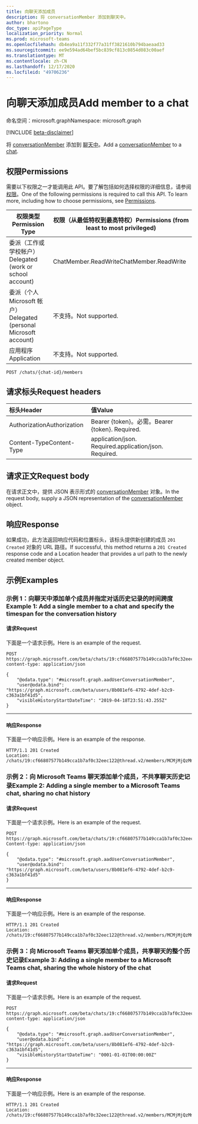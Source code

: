 ```yaml
---
title: 向聊天添加成员
description: 将 conversationMember 添加到聊天中。
author: bhartono
doc_type: apiPageType
localization_priority: Normal
ms.prod: microsoft-teams
ms.openlocfilehash: db4ea9a11f332f77a31ff3821610b794baeaad33
ms.sourcegitcommit: ee9e594ad64bef5bc839cf813c0854d083c00aef
ms.translationtype: MT
ms.contentlocale: zh-CN
ms.lasthandoff: 12/17/2020
ms.locfileid: "49706236"
---
```

# <a name="add-member-to-a-chat"></a><span data-ttu-id="3e513-103">向聊天添加成员</span><span class="sxs-lookup"><span data-stu-id="3e513-103">Add member to a chat</span></span>

<span data-ttu-id="3e513-104">命名空间：microsoft.graph</span><span class="sxs-lookup"><span data-stu-id="3e513-104">Namespace: microsoft.graph</span></span>

[!INCLUDE [beta-disclaimer](../../includes/beta-disclaimer.md)]

<span data-ttu-id="3e513-105">将 [conversationMember](../resources/conversationmember.md) 添加到 [聊天中](../resources/chat.md)。</span><span class="sxs-lookup"><span data-stu-id="3e513-105">Add a [conversationMember](../resources/conversationmember.md) to a [chat](../resources/chat.md).</span></span>

## <a name="permissions"></a><span data-ttu-id="3e513-106">权限</span><span class="sxs-lookup"><span data-stu-id="3e513-106">Permissions</span></span>

<span data-ttu-id="3e513-p101">需要以下权限之一才能调用此 API。要了解包括如何选择权限的详细信息，请参阅[权限](/graph/permissions-reference)。</span><span class="sxs-lookup"><span data-stu-id="3e513-p101">One of the following permissions is required to call this API. To learn more, including how to choose permissions, see [Permissions](/graph/permissions-reference).</span></span>

|<span data-ttu-id="3e513-109">权限类型</span><span class="sxs-lookup"><span data-stu-id="3e513-109">Permission Type</span></span>|<span data-ttu-id="3e513-110">权限（从最低特权到最高特权）</span><span class="sxs-lookup"><span data-stu-id="3e513-110">Permissions (from least to most privileged)</span></span>|
|---------|-------------|
|<span data-ttu-id="3e513-111">委派（工作或学校帐户）</span><span class="sxs-lookup"><span data-stu-id="3e513-111">Delegated (work or school account)</span></span>| <span data-ttu-id="3e513-112">ChatMember.ReadWrite</span><span class="sxs-lookup"><span data-stu-id="3e513-112">ChatMember.ReadWrite</span></span> |
|<span data-ttu-id="3e513-113">委派（个人 Microsoft 帐户）</span><span class="sxs-lookup"><span data-stu-id="3e513-113">Delegated (personal Microsoft account)</span></span>|<span data-ttu-id="3e513-114">不支持。</span><span class="sxs-lookup"><span data-stu-id="3e513-114">Not supported.</span></span>|
|<span data-ttu-id="3e513-115">应用程序</span><span class="sxs-lookup"><span data-stu-id="3e513-115">Application</span></span>| <span data-ttu-id="3e513-116">不支持。</span><span class="sxs-lookup"><span data-stu-id="3e513-116">Not supported.</span></span> |

<!-- { "blockType": "ignored"} -->
```http
POST /chats/{chat-id}/members
```

## <a name="request-headers"></a><span data-ttu-id="3e513-117">请求标头</span><span class="sxs-lookup"><span data-stu-id="3e513-117">Request headers</span></span>

| <span data-ttu-id="3e513-118">标头</span><span class="sxs-lookup"><span data-stu-id="3e513-118">Header</span></span>       | <span data-ttu-id="3e513-119">值</span><span class="sxs-lookup"><span data-stu-id="3e513-119">Value</span></span> |
|:---------------|:--------|
| <span data-ttu-id="3e513-120">Authorization</span><span class="sxs-lookup"><span data-stu-id="3e513-120">Authorization</span></span>  | <span data-ttu-id="3e513-p102">Bearer {token}。必需。</span><span class="sxs-lookup"><span data-stu-id="3e513-p102">Bearer {token}. Required.</span></span>  |
|<span data-ttu-id="3e513-123">Content-Type</span><span class="sxs-lookup"><span data-stu-id="3e513-123">Content-Type</span></span>|<span data-ttu-id="3e513-p103">application/json. Required.</span><span class="sxs-lookup"><span data-stu-id="3e513-p103">application/json. Required.</span></span> |

## <a name="request-body"></a><span data-ttu-id="3e513-126">请求正文</span><span class="sxs-lookup"><span data-stu-id="3e513-126">Request body</span></span>

<span data-ttu-id="3e513-127">在请求正文中，提供 JSON 表示形式的 [conversationMember](../resources/conversationmember.md) 对象。</span><span class="sxs-lookup"><span data-stu-id="3e513-127">In the request body, supply a JSON representation of the [conversationMember](../resources/conversationmember.md) object.</span></span>

## <a name="response"></a><span data-ttu-id="3e513-128">响应</span><span class="sxs-lookup"><span data-stu-id="3e513-128">Response</span></span>

<span data-ttu-id="3e513-129">如果成功，此方法返回响应代码和位置标头，该标头提供新创建的成员 `201 Created` 对象的 URL 路径。</span><span class="sxs-lookup"><span data-stu-id="3e513-129">If successful, this method returns a `201 Created` response code and a Location header that provides a url path to the newly created member object.</span></span>

## <a name="examples"></a><span data-ttu-id="3e513-130">示例</span><span class="sxs-lookup"><span data-stu-id="3e513-130">Examples</span></span>

### <a name="example-1-add-a-single-member-to-a-chat-and-specify-the-timespan-for-the-conversation-history"></a><span data-ttu-id="3e513-131">示例 1：向聊天中添加单个成员并指定对话历史记录的时间跨度</span><span class="sxs-lookup"><span data-stu-id="3e513-131">Example 1: Add a single member to a chat and specify the timespan for the conversation history</span></span>

#### <a name="request"></a><span data-ttu-id="3e513-132">请求</span><span class="sxs-lookup"><span data-stu-id="3e513-132">Request</span></span>

<span data-ttu-id="3e513-133">下面是一个请求示例。</span><span class="sxs-lookup"><span data-stu-id="3e513-133">Here is an example of the request.</span></span>

<!-- {
  "blockType": "request",
  "name": "create_conversation_member_with_specific_visibleHistoryStartDateTime"
} -->
```msgraph-interactive
POST https://graph.microsoft.com/beta/chats/19:cf66807577b149cca1b7af0c32eec122@thread.v2/members
content-type: application/json

{
    "@odata.type": "#microsoft.graph.aadUserConversationMember",
    "user@odata.bind": "https://graph.microsoft.com/beta/users/8b081ef6-4792-4def-b2c9-c363a1bf41d5",
    "visibleHistoryStartDateTime": "2019-04-18T23:51:43.255Z"
}
```

---


#### <a name="response"></a><span data-ttu-id="3e513-134">响应</span><span class="sxs-lookup"><span data-stu-id="3e513-134">Response</span></span>

<span data-ttu-id="3e513-135">下面是一个响应示例。</span><span class="sxs-lookup"><span data-stu-id="3e513-135">Here is an example of the response.</span></span>

<!-- 
{
 "blockType": "response",
  "truncated": true,
  "name": "create_conversation_member_with_specific_visibleHistoryStartDateTime",
  "@odata.type": "Microsoft.Teams.GraphSvc.conversationMember"
}
-->
```http
HTTP/1.1 201 Created
Location: /chats/19:cf66807577b149cca1b7af0c32eec122@thread.v2/members/MCMjMjQzMmI1N2ItMGFiZC00M2RiLWFhN2ItMTZlYWRkMTE1ZDM0IyMxOTpiZDlkYTQ2MzIzYWY0MjUzOTZkMGZhNjcyMDAyODk4NEB0aHJlYWQudjIjIzQ4YmY5ZDUyLWRjYTctNGE1Zi04Mzk4LTM3Yjk1Y2M3YmQ4Mw==
```

### <a name="example-2-adding-a-single-member-to-a-microsoft-teams-chat-sharing-no-chat-history"></a><span data-ttu-id="3e513-136">示例 2：向 Microsoft Teams 聊天添加单个成员，不共享聊天历史记录</span><span class="sxs-lookup"><span data-stu-id="3e513-136">Example 2: Adding a single member to a Microsoft Teams chat, sharing no chat history</span></span>

#### <a name="request"></a><span data-ttu-id="3e513-137">请求</span><span class="sxs-lookup"><span data-stu-id="3e513-137">Request</span></span>

<span data-ttu-id="3e513-138">下面是一个请求示例。</span><span class="sxs-lookup"><span data-stu-id="3e513-138">Here is an example of the request.</span></span>

<!-- {
  "blockType": "request",
  "name": "create_conversation_member_with_no_visibleHistoryStartDateTime"
} -->
```msgraph-interactive
POST https://graph.microsoft.com/beta/chats/19:cf66807577b149cca1b7af0c32eec122@thread.v2/members
Content-type: application/json

{
    "@odata.type": "#microsoft.graph.aadUserConversationMember",
    "user@odata.bind": "https://graph.microsoft.com/beta/users/8b081ef6-4792-4def-b2c9-c363a1bf41d5"
}
```

---


#### <a name="response"></a><span data-ttu-id="3e513-139">响应</span><span class="sxs-lookup"><span data-stu-id="3e513-139">Response</span></span>

<span data-ttu-id="3e513-140">下面是一个响应示例。</span><span class="sxs-lookup"><span data-stu-id="3e513-140">Here is an example of the response.</span></span>

<!-- 
{
 "blockType": "response",
  "truncated": true,
  "name": "create_conversation_member_with_no_visibleHistoryStartDateTime",
  "@odata.type": "Microsoft.Teams.GraphSvc.conversationMember"
}
-->
```http
HTTP/1.1 201 Created
Location: /chats/19:cf66807577b149cca1b7af0c32eec122@thread.v2/members/MCMjMjQzMmI1N2ItMGFiZC00M2RiLWFhN2ItMTZlYWRkMTE1ZDM0IyMxOTpiZDlkYTQ2MzIzYWY0MjUzOTZkMGZhNjcyMDAyODk4NEB0aHJlYWQudjIjIzQ4YmY5ZDUyLWRjYTctNGE1Zi04Mzk4LTM3Yjk1Y2M3YmQ4Mw==
```

### <a name="example-3-adding-a-single-member-to-a-microsoft-teams-chat-sharing-the-whole-history-of-the-chat"></a><span data-ttu-id="3e513-141">示例 3：向 Microsoft Teams 聊天添加单个成员，共享聊天的整个历史记录</span><span class="sxs-lookup"><span data-stu-id="3e513-141">Example 3: Adding a single member to a Microsoft Teams chat, sharing the whole history of the chat</span></span>

#### <a name="request"></a><span data-ttu-id="3e513-142">请求</span><span class="sxs-lookup"><span data-stu-id="3e513-142">Request</span></span>

<span data-ttu-id="3e513-143">下面是一个请求示例。</span><span class="sxs-lookup"><span data-stu-id="3e513-143">Here is an example of the request.</span></span>

<!-- {
  "blockType": "request",
  "name": "create_conversation_member_with_all_visibleHistoryStartDateTime"
} -->
```msgraph-interactive
POST https://graph.microsoft.com/beta/chats/19:cf66807577b149cca1b7af0c32eec122@thread.v2/members
content-type: application/json

{
    "@odata.type": "#microsoft.graph.aadUserConversationMember",
    "user@odata.bind": "https://graph.microsoft.com/beta/users/8b081ef6-4792-4def-b2c9-c363a1bf41d5",
    "visibleHistoryStartDateTime": "0001-01-01T00:00:00Z"
}
```

---


#### <a name="response"></a><span data-ttu-id="3e513-144">响应</span><span class="sxs-lookup"><span data-stu-id="3e513-144">Response</span></span>

<span data-ttu-id="3e513-145">下面是一个响应示例。</span><span class="sxs-lookup"><span data-stu-id="3e513-145">Here is an example of the response.</span></span>

<!-- 
{
 "blockType": "response",
  "truncated": true,
  "name": "create_conversation_member_with_all_visibleHistoryStartDateTime",
  "@odata.type": "Microsoft.Teams.GraphSvc.conversationMember"
}
-->
```http
HTTP/1.1 201 Created
Location: /chats/19:cf66807577b149cca1b7af0c32eec122@thread.v2/members/MCMjMjQzMmI1N2ItMGFiZC00M2RiLWFhN2ItMTZlYWRkMTE1ZDM0IyMxOTpiZDlkYTQ2MzIzYWY0MjUzOTZkMGZhNjcyMDAyODk4NEB0aHJlYWQudjIjIzQ4YmY5ZDUyLWRjYTctNGE1Zi04Mzk4LTM3Yjk1Y2M3YmQ4Mw==
```



